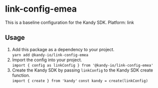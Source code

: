 # link-config-emea
This is a baseline configuration for the Kandy SDK.
Platform: link

## Usage

1. Add this package as a dependency to your project.  
`yarn add @kandy-io/link-config-emea`
2. Import the config into your project.  
`import { config as linkConfig } from '@kandy-io/link-config-emea'`
3. Create the Kandy SDK by passing `linkConfig` to the Kandy SDK create function.  
`import { create } from 'kandy'`
`const kandy = create(linkConfig)`

